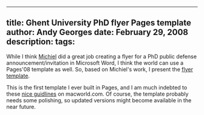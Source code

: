 -----
title:  Ghent University PhD flyer Pages template
author: Andy Georges
date: February 29, 2008
description: 
tags: 
-----







While I think [Michiel](http://trappist.elis.ugent.be/~mronsse/) did a
great job creating a flyer for a PhD public defense
announcement/invitation in Microsoft Word, I think the world can use a
Pages'08 template as well. So, based on Michiel's work, I present the
[flyer template](http://itkovian.net/base/files/phd_flyer.zip).


This is the first template I ever built in Pages, and I am much indebted
to these [nice
guidlines](http://www.macworld.com/article/52716/2006/09/octobercreate.html)
on macworld.com. Of course, the template probably needs some polishing,
so updated versions might become available in the near future.




